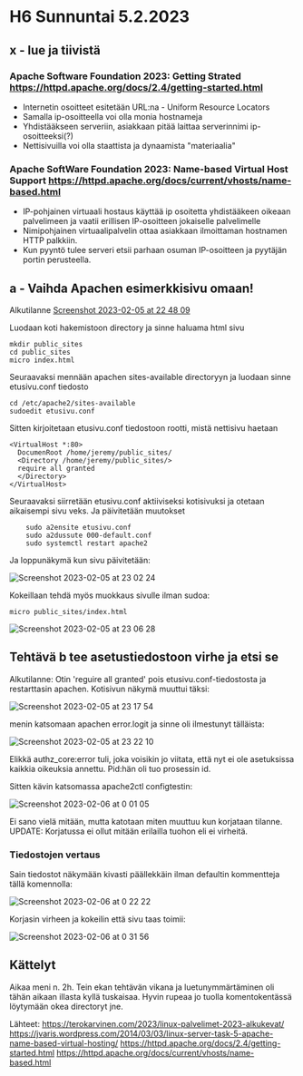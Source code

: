 # H6 Sunnuntai 5.2.2023

## x - lue ja tiivistä 

### Apache Software Foundation 2023: Getting Strated https://httpd.apache.org/docs/2.4/getting-started.html

- Internetin osoitteet esitetään URL:na - Uniform Resource Locators
- Samalla ip-osoitteella voi olla monia hostnameja
- Yhdistääkseen serveriin, asiakkaan pitää laittaa serverinnimi ip-osoitteeksi(?)
- Nettisivuilla voi olla staattista ja dynaamista "materiaalia"

### Apache SoftWare Foundation 2023: Name-based Virtual Host Support https://httpd.apache.org/docs/current/vhosts/name-based.html

- IP-pohjainen virtuaali hostaus käyttää ip osoitetta yhdistääkeen oikeaan palvelimeen ja vaatii erillisen IP-osoitteen jokaiselle palvelimelle
- Nimipohjainen virtuaalipalvelin ottaa asiakkaan ilmoittaman hostnamen HTTP palkkiin.
-  Kun pyyntö tulee serveri etsii <VirtualHost> parhaan osuman IP-osoitteen ja pyytäjän portin perusteella.


## a - Vaihda Apachen esimerkkisivu omaan!

Alkutilanne
[Screenshot 2023-02-05 at 22 48 09](https://user-images.githubusercontent.com/104775534/216844987-b46148db-c895-44b5-b49e-8ed9ca37d300.png)


Luodaan koti hakemistoon directory ja sinne haluama html sivu

    mkdir public_sites
    cd public_sites
    micro index.html
    
 Seuraavaksi mennään apachen sites-available directoryyn ja luodaan sinne etusivu.conf tiedosto
 
    cd /etc/apache2/sites-available
    sudoedit etusivu.conf
    
 Sitten kirjoitetaan etusivu.conf tiedostoon rootti, mistä nettisivu haetaan
 
    <VirtualHost *:80>
      DocumenRoot /home/jeremy/public_sites/
      <Directory /home/jeremy/public_sites/>
      require all granted
      </Directory>
    </VirtualHost>
    
  Seuraavaksi siirretään etusivu.conf aktiiviseksi kotisivuksi ja otetaan aikaisempi sivu veks. Ja päivitetään muutokset
    
        sudo a2ensite etusivu.conf
        sudo a2dussute 000-default.conf
        sudo systemctl restart apache2
        
Ja loppunäkymä kun sivu päivitetään:

![Screenshot 2023-02-05 at 23 02 24](https://user-images.githubusercontent.com/104775534/216845602-0246bdfd-4eba-4476-b522-5b90e1275c40.png)

Kokeillaan tehdä myös muokkaus sivulle ilman sudoa:
  
    micro public_sites/index.html
    
![Screenshot 2023-02-05 at 23 06 28](https://user-images.githubusercontent.com/104775534/216845798-375b11d9-4e4a-4792-bbf7-b69e12750add.png)


## Tehtävä b tee asetustiedostoon virhe ja etsi se

Alkutilanne: Otin 'reguire all granted' pois etusivu.conf-tiedostosta ja restarttasin apachen. Kotisivun näkymä muuttui täksi: 
  
![Screenshot 2023-02-05 at 23 17 54](https://user-images.githubusercontent.com/104775534/216846374-2a91a93b-2bd2-41ee-be7c-07d2822825db.png)

menin katsomaan apachen error.logit ja sinne oli ilmestunyt tälläista:
        
![Screenshot 2023-02-05 at 23 22 10](https://user-images.githubusercontent.com/104775534/216846773-e661eebc-e4cc-4874-8423-cc2f976f47b6.png)

Elikkä authz_core:error tuli, joka voisikin jo viitata, että nyt ei ole asetuksissa kaikkia oikeuksia annettu. Pid:hän oli tuo prosessin id.

Sitten kävin katsomassa apache2ctl configtestin:

![Screenshot 2023-02-06 at 0 01 05](https://user-images.githubusercontent.com/104775534/216848416-cde4f30b-69c7-465f-b541-4979a3769f5e.png)

Ei sano vielä mitään, mutta katotaan miten muuttuu kun korjataan tilanne. UPDATE: Korjatussa ei ollut mitään erilailla tuohon eli ei virheitä.

### Tiedostojen vertaus

Sain tiedostot näkymään kivasti päällekkäin ilman defaultin kommentteja tällä komennolla:

![Screenshot 2023-02-06 at 0 22 22](https://user-images.githubusercontent.com/104775534/216849282-8bcde615-ac3a-4ca4-a01f-832631969739.png)


Korjasin virheen ja kokeilin että sivu taas toimii:

![Screenshot 2023-02-06 at 0 31 56](https://user-images.githubusercontent.com/104775534/216849680-57771a09-b952-47dc-9d3f-24885fbf91e8.png)


## Kättelyt

Aikaa meni n. 2h. Tein ekan tehtävän vikana ja luetunymmärtäminen oli tähän aikaan illasta kyllä tuskaisaa. Hyvin rupeaa jo tuolla komentokentässä löytymään okea directoryt jne.

Lähteet: https://terokarvinen.com/2023/linux-palvelimet-2023-alkukevat/
https://jvaris.wordpress.com/2014/03/03/linux-server-task-5-apache-name-based-virtual-hosting/
https://httpd.apache.org/docs/2.4/getting-started.html
https://httpd.apache.org/docs/current/vhosts/name-based.html

